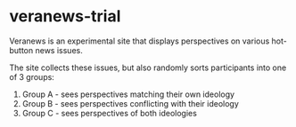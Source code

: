 # veranews-trial

Veranews is an experimental site that displays perspectives on various hot-button news issues.

The site collects these issues, but also randomly sorts participants into one of 3 groups:
1. Group A - sees perspectives matching their own ideology
2. Group B - sees perspectives conflicting with their ideology
3. Group C - sees perspectives of both ideologies
